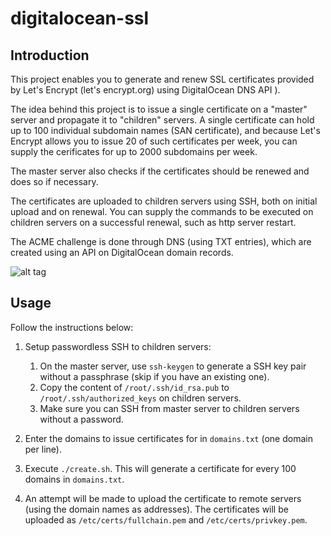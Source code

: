 # digitalocean-ssl

## Introduction

This project enables you to generate and renew SSL certificates provided by Let's Encrypt (let's encrypt.org) using DigitalOcean DNS API ).

The idea behind this project is to issue a single certificate on a "master" server and propagate it to "children" servers. A single certificate can hold up to 100 individual subdomain names (SAN certificate), and because Let's Encrypt allows you to issue 20 of such certificates per week, you can supply the cerificates for up to 2000 subdomains per week.

The master server also checks if the certificates should be renewed and does so if necessary.

The certificates are uploaded to children servers using SSH, both on initial upload and on renewal. You can supply the commands to be executed on children servers on a successful renewal, such as http server restart.

The ACME challenge is done through DNS (using TXT entries), which are created using an API on DigitalOcean domain records.

![alt tag](https://igorsaric.github.io/images/cert.svg)

## Usage

Follow the instructions below:

1. Setup passwordless SSH to children servers:

    1. On the master server, use ``ssh-keygen`` to generate a SSH key pair without a passphrase (skip if you have an existing one).
    2. Copy the content of ``/root/.ssh/id_rsa.pub`` to ``/root/.ssh/authorized_keys`` on children servers.
    3. Make sure you can SSH from master server to children servers without a password.
    
2. Enter the domains to issue certificates for in ``domains.txt`` (one domain per line).

3. Execute ``./create.sh``. This will generate a certificate for every 100 domains in ``domains.txt``.

4. An attempt will be made to upload the certificate to remote servers (using the domain names as addresses). The certificates will be uploaded as ``/etc/certs/fullchain.pem`` and ``/etc/certs/privkey.pem``.

